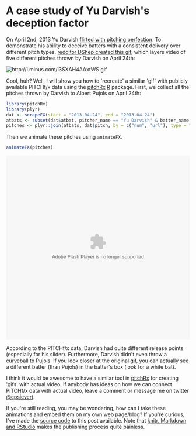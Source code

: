 A case study of Yu Darvish's deception factor
========================================================

On April 2nd, 2013 Yu Darvish [flirted with pitching perfection](http://sports.yahoo.com/news/yu-darvish-loses-perfect-game-030913556--mlb.html). To demonstrate his ability to deceive batters with a consistent delivery over different pitch types, [redditor DShep created this gif](http://www.reddit.com/r/baseball/comments/1d2z6d/all_of_darvishs_primary_pitches_at_once/), which layers video of five different pitches thrown by Darvish on April 24th:

<img class="decoded" src="http://i.minus.com/i3SXAH4AAxtWS.gif" alt="http://i.minus.com/i3SXAH4AAxtWS.gif"></img>

Cool, huh? Well, I will show you how to 'recreate' a similar 'gif' with publicly available PITCHf/x data using the [pitchRx](http://cran.r-project.org/web/packages/pitchRx/) [R](http://cran.r-project.org) package. First, we collect all the pitches thrown by Darvish to Albert Pujols on April 24th:


```r
library(pitchRx)
library(plyr)
dat <- scrapeFX(start = "2013-04-24", end = "2013-04-24")
atbats <- subset(dat$atbat, pitcher_name == "Yu Darvish" & batter_name == "Albert Pujols")
pitches <- plyr::join(atbats, dat$pitch, by = c("num", "url"), type = "inner")
```


Then we animate these pitches using `animateFX`. 





```r
animateFX(pitches)
```

<embed width="504" height="504" name="plugin" src="figure/ani.swf" type="application/x-shockwave-flash">


According to the PITCHf/x data, Darvish had quite different release points (especially for his slider). Furthermore, Darvish didn't even throw a curveball to Pujols. If you look closer at the original gif, you can actually see a different batter (than Pujols) in the batter's box (look for a white bat). 

I think it would be awesome to have a similar tool in [pitchRx](http://cran.r-project.org/web/packages/pitchRx/) for creating 'gifs' with actual video. If anybody has ideas on how we can connect PITCHf/x data with actual video, leave a comment or message me on twitter [@cpsievert](http://twitter.com/cpsievert).

If you're still reading, you may be wondering, how can I take these animations and embed them on my own web page/blog? If you're curious, I've made the [source code](https://github.com/cpsievert/cpsievert.github.com/blob/master/pitchRx/YuDarvish/index.Rmd) to this post available. Note that [knitr, Markdown and RStudio](http://www.rstudio.com/ide/docs/authoring/using_markdown) makes the publishing process quite painless.



